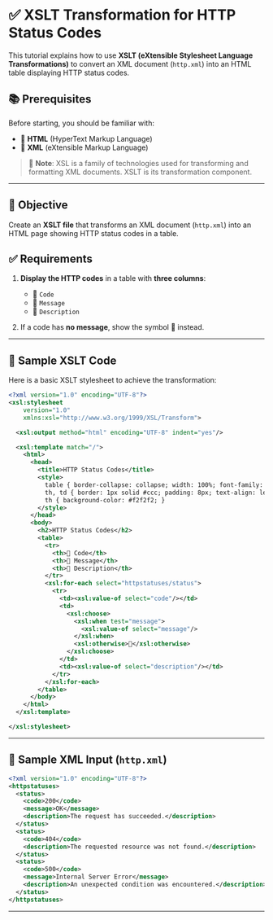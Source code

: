 
# ✅ XSLT Transformation for HTTP Status Codes

This tutorial explains how to use **XSLT (eXtensible Stylesheet Language Transformations)** to convert an XML document (`http.xml`) into an HTML table displaying HTTP status codes.

## 📚 Prerequisites

Before starting, you should be familiar with:

- 🧾 **HTML** (HyperText Markup Language)  
- 📄 **XML** (eXtensible Markup Language)

> 📘 **Note**: XSL is a family of technologies used for transforming and formatting XML documents. XSLT is its transformation component.

---

## 🎯 Objective

Create an **XSLT file** that transforms an XML document (`http.xml`) into an HTML page showing HTTP status codes in a table.

## ✅ Requirements

1. **Display the HTTP codes** in a table with **three columns**:
   - 🔢 `Code`
   - 💬 `Message`
   - 📄 `Description`

2. If a code has **no message**, show the symbol **🚫** instead.

---

## 🧩 Sample XSLT Code

Here is a basic XSLT stylesheet to achieve the transformation:

```xml
<?xml version="1.0" encoding="UTF-8"?>
<xsl:stylesheet 
    version="1.0"
    xmlns:xsl="http://www.w3.org/1999/XSL/Transform">

  <xsl:output method="html" encoding="UTF-8" indent="yes"/>

  <xsl:template match="/">
    <html>
      <head>
        <title>HTTP Status Codes</title>
        <style>
          table { border-collapse: collapse; width: 100%; font-family: Arial; }
          th, td { border: 1px solid #ccc; padding: 8px; text-align: left; }
          th { background-color: #f2f2f2; }
        </style>
      </head>
      <body>
        <h2>HTTP Status Codes</h2>
        <table>
          <tr>
            <th>🔢 Code</th>
            <th>💬 Message</th>
            <th>📄 Description</th>
          </tr>
          <xsl:for-each select="httpstatuses/status">
            <tr>
              <td><xsl:value-of select="code"/></td>
              <td>
                <xsl:choose>
                  <xsl:when test="message">
                    <xsl:value-of select="message"/>
                  </xsl:when>
                  <xsl:otherwise>🚫</xsl:otherwise>
                </xsl:choose>
              </td>
              <td><xsl:value-of select="description"/></td>
            </tr>
          </xsl:for-each>
        </table>
      </body>
    </html>
  </xsl:template>

</xsl:stylesheet>
```

---

## 🧪 Sample XML Input (`http.xml`)

```xml
<?xml version="1.0" encoding="UTF-8"?>
<httpstatuses>
  <status>
    <code>200</code>
    <message>OK</message>
    <description>The request has succeeded.</description>
  </status>
  <status>
    <code>404</code>
    <description>The requested resource was not found.</description>
  </status>
  <status>
    <code>500</code>
    <message>Internal Server Error</message>
    <description>An unexpected condition was encountered.</description>
  </status>
</httpstatuses>
```

---


